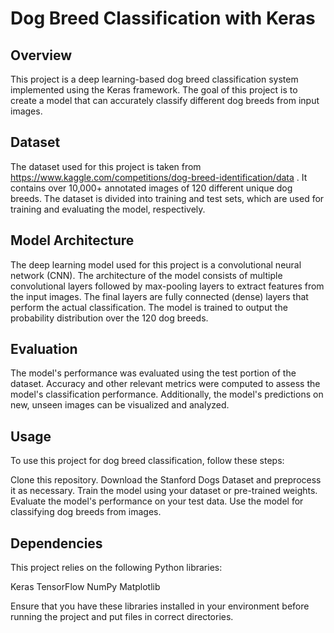 
# Dog Breed Classification with Keras
## Overview
This project is a deep learning-based dog breed classification system implemented using the Keras framework. The goal of this project is to create a model that can accurately classify different dog breeds from input images.


## Dataset
The dataset used for this project is taken from https://www.kaggle.com/competitions/dog-breed-identification/data . It contains over 10,000+ annotated images of 120 different unique dog breeds. The dataset is divided into training and test sets, which are used for training and evaluating the model, respectively.

## Model Architecture
The deep learning model used for this project is a convolutional neural network (CNN). The architecture of the model consists of multiple convolutional layers followed by max-pooling layers to extract features from the input images. The final layers are fully connected (dense) layers that perform the actual classification. The model is trained to output the probability distribution over the 120 dog breeds.

## Evaluation
The model's performance was evaluated using the test portion of the dataset. Accuracy and other relevant metrics were computed to assess the model's classification performance. Additionally, the model's predictions on new, unseen images can be visualized and analyzed.

## Usage
  To use this project for dog breed classification, follow these steps:

  Clone this repository.
  Download the Stanford Dogs Dataset and preprocess it as necessary.
  Train the model using your dataset or pre-trained weights.  
  Evaluate the model's performance on your test data.
  Use the model for classifying dog breeds from images.

## Dependencies
This project relies on the following Python libraries:

  Keras
  TensorFlow
  NumPy
  Matplotlib
  
Ensure that you have these libraries installed in your environment before running the project and put files in correct directories.
